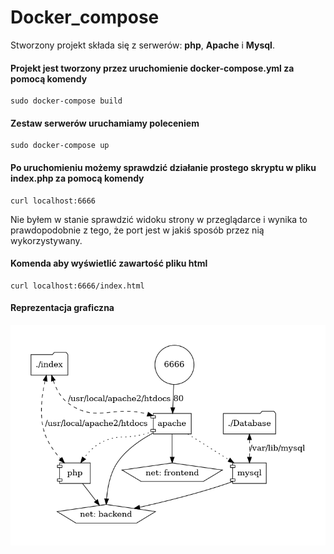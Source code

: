# Docker_compose
Stworzony projekt składa się z serwerów: **php**, **Apache** i **Mysql**.
#### Projekt jest tworzony przez uruchomienie **docker-compose.yml** za pomocą komendy
    sudo docker-compose build
#### Zestaw serwerów uruchamiamy poleceniem
    sudo docker-compose up
#### Po uruchomieniu możemy sprawdzić działanie prostego skryptu w pliku index.php za pomocą komendy
    curl localhost:6666
Nie byłem w stanie sprawdzić widoku strony w przeglądarce i wynika to prawdopodobnie z tego, że port jest w jakiś sposób przez nią wykorzystywany.
#### Komenda aby wyświetlić zawartość pliku html
    curl localhost:6666/index.html
#### Reprezentacja graficzna
![Reprezentacja graficzna](https://github.com/Flossyy/Docker_compose/blob/main/docker-compose.png?raw=true)